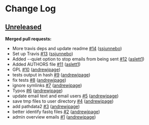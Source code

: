 # Change Log

## [Unreleased](https://github.com/sanger-pathogens/find_files_for_deletion/tree/HEAD)

**Merged pull requests:**

- More travis deps and update readme [\#14](https://github.com/sanger-pathogens/find_files_for_deletion/pull/14) ([ssjunnebo](https://github.com/ssjunnebo))
- Set up Travis [\#13](https://github.com/sanger-pathogens/find_files_for_deletion/pull/13) ([ssjunnebo](https://github.com/ssjunnebo))
- Added --quiet option to stop emails from being sent [\#12](https://github.com/sanger-pathogens/find_files_for_deletion/pull/12) ([aslett1](https://github.com/aslett1))
- Added AUTHORS file [\#11](https://github.com/sanger-pathogens/find_files_for_deletion/pull/11) ([aslett1](https://github.com/aslett1))
- GPL [\#10](https://github.com/sanger-pathogens/find_files_for_deletion/pull/10) ([andrewjpage](https://github.com/andrewjpage))
- tests output in hash [\#9](https://github.com/sanger-pathogens/find_files_for_deletion/pull/9) ([andrewjpage](https://github.com/andrewjpage))
- fix tests [\#8](https://github.com/sanger-pathogens/find_files_for_deletion/pull/8) ([andrewjpage](https://github.com/andrewjpage))
- ignore symlinks [\#7](https://github.com/sanger-pathogens/find_files_for_deletion/pull/7) ([andrewjpage](https://github.com/andrewjpage))
- Typos [\#6](https://github.com/sanger-pathogens/find_files_for_deletion/pull/6) ([andrewjpage](https://github.com/andrewjpage))
- update email text and email users [\#5](https://github.com/sanger-pathogens/find_files_for_deletion/pull/5) ([andrewjpage](https://github.com/andrewjpage))
- save tmp files to user directory [\#4](https://github.com/sanger-pathogens/find_files_for_deletion/pull/4) ([andrewjpage](https://github.com/andrewjpage))
- add pathdata2 [\#3](https://github.com/sanger-pathogens/find_files_for_deletion/pull/3) ([andrewjpage](https://github.com/andrewjpage))
- better identify fastq files  [\#2](https://github.com/sanger-pathogens/find_files_for_deletion/pull/2) ([andrewjpage](https://github.com/andrewjpage))
- admin overview emails [\#1](https://github.com/sanger-pathogens/find_files_for_deletion/pull/1) ([andrewjpage](https://github.com/andrewjpage))


